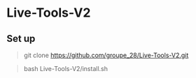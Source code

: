 # Live-Tools-V2

## Set up

> git clone https://github.com/groupe_28/Live-Tools-V2.git

> bash Live-Tools-V2/install.sh
